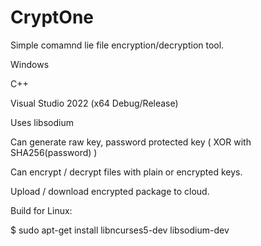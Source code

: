 # CryptOne

Simple comamnd lie file encryption/decryption tool.

Windows

C++

Visual Studio 2022 (x64 Debug/Release)

Uses libsodium


Can generate raw key, password protected key ( XOR with SHA256(password) )

Can encrypt / decrypt files with plain or encrypted keys.

Upload / download encrypted package to cloud.


Build for Linux:

$ sudo apt-get install libncurses5-dev libsodium-dev
